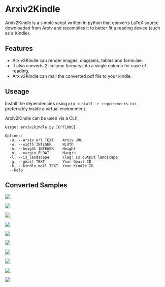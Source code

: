 # Arxiv2Kindle

Arxiv2Kindle is a simple script written in python that converts LaTeX source downloaded from Arxiv and recompiles it to better fit a reading device (such as a Kindle).

## Features

- Arxiv2Kindle can render images, diagrams, tables and formulae.
- It also converts 2-column formats into a single column for ease of reading.
- Arxiv2Kindle can mail the converted pdf file to your kindle.

## Useage

Install the dependencies using `pip install -r requirements.txt`, preferrably inside a virtual environment.

Arxiv2Kindle can be used via a CLI:

```
Usage: arxiv2kindle.py [OPTIONS]

Options:
  -u, --arxiv_url TEXT    Arxiv URL
  -w, --width INTEGER     Width
  -h, --height INTEGER    Height
  -m, --margin FLOAT      Margin
  -l, --is_landscape      Flag: Is output landscape
  -g, --gmail TEXT        Your Gmail ID
  -k, --kindle_mail TEXT  Your Kindle ID
  --help
```

## Converted Samples

![](./assets/1.jpeg)

![](./assets/2.jpeg)

![](./assets/3.jpeg)

![](./assets/6.jpeg)

![](./assets/11.jpeg)

![](./assets/13.jpeg)

![](./assets/14.jpeg)

![](./assets/15.jpeg)

![](./assets/17.jpeg)

![](./assets/18.jpeg)
